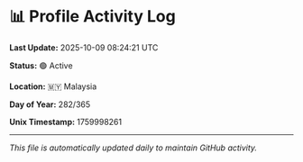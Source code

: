 # 📊 Profile Activity Log

**Last Update:** 2025-10-09 08:24:21 UTC

**Status:** 🟢 Active

**Location:** 🇲🇾 Malaysia

**Day of Year:** 282/365

**Unix Timestamp:** 1759998261

---

*This file is automatically updated daily to maintain GitHub activity.*
